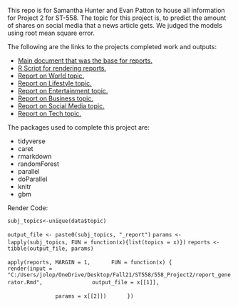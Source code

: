 This repo is for Samantha Hunter and Evan Patton to house all information for Project 2 for ST-558. The topic for this project is, to predict the amount of shares on social media that a news article gets. We judged the models using root mean square error. 


The following are the links to the projects completed work and outputs:  

* [Main document that was the base for reports.](https://github.com/SammHunter/558_Project2/blob/master/report_generator.Rmd)  
* [R Script for rendering reports.](https://github.com/SammHunter/558_Project2/blob/master/render_automate.Rmd)  
* [Report on World topic.](https://sammhunter.github.io/558_Project2/world_report.html)  
* [Report on Lifestyle topic.](https://sammhunter.github.io/558_Project2/lifestyle_report.html)  
* [Report on Entertainment topic.](https://sammhunter.github.io/558_Project2/entertainment_report.html)  
* [Report on Business topic.](https://sammhunter.github.io/558_Project2/business_report.html)  
* [Report on Social Media topic.](https://sammhunter.github.io/558_Project2/socialMedia_report.html) 
* [Report on Tech topic.](https://sammhunter.github.io/558_Project2/tech_report.html)


The packages used to complete this project are:  

* tidyverse  
* caret  
* rmarkdown  
* randomForest  
* parallel  
* doParallel  
* knitr  
* gbm


Render Code:

`subj_topics<-unique(data$topic)`

`output_file <- paste0(subj_topics, "_report")`
`params <- lapply(subj_topics, FUN = function(x){list(topics = x)})`
`reports <- tibble(output_file, params)`

`apply(reports, MARGIN = 1,` 
`      FUN = function(x) {`
`        render(input = "C:/Users/jolop/OneDrive/Desktop/Fall21/ST558/558_Project2/report_generator.Rmd",`
`               output_file = x[[1]],`

`               params = x[[2]])`
`      })`
